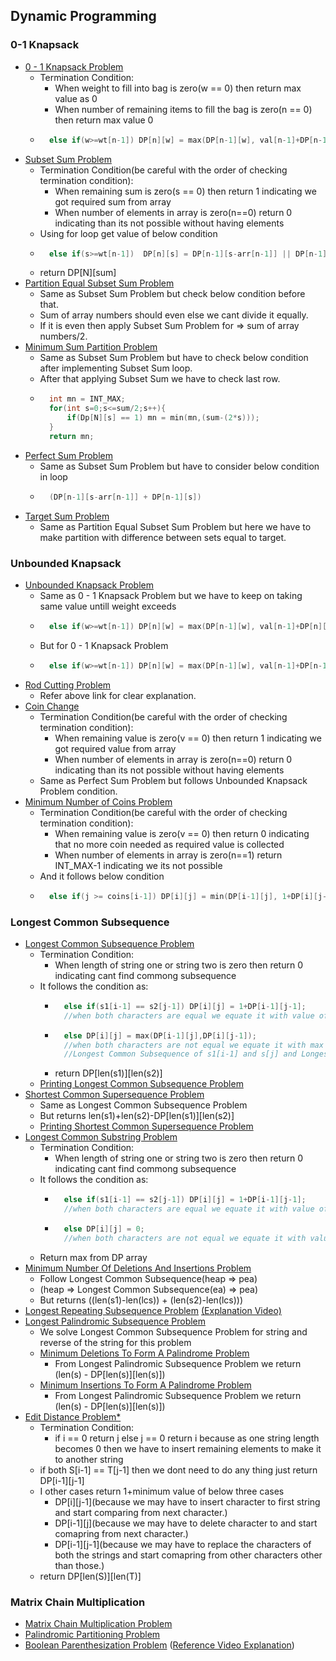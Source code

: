 ## Dynamic Programming

### 0-1 Knapsack
- [0 - 1 Knapsack Problem](https://practice.geeksforgeeks.org/problems/0-1-knapsack-problem0945/1)
    - Termination Condition:
        - When weight to fill into bag is zero(w == 0) then return max value as 0
        - When number of remaining items to fill the bag is zero(n == 0) then return max value 0
    - ```cpp
        else if(w>=wt[n-1]) DP[n][w] = max(DP[n-1][w], val[n-1]+DP[n-1][w-wt[n-1]]);
        ```
- [Subset Sum Problem](https://practice.geeksforgeeks.org/problems/subset-sum-problem-1611555638/1/?category[]=Dynamic%20Programming&category[]=Dynamic%20Programming&page=4&query=category[]Dynamic%20Programmingpage4category[]Dynamic%20Programming)
    - Termination Condition(be careful with the order of checking termination condition):
        - When remaining sum is zero(s == 0) then return 1 indicating we got required sum from array
        - When number of elements in array is zero(n==0) return 0 indicating than its not possible without having elements
    - Using for loop get value of below condition
    - ```cpp
        else if(s>=wt[n-1])  DP[n][s] = DP[n-1][s-arr[n-1]] || DP[n-1][s]
        ```
    - return DP[N][sum]
- [Partition Equal Subset Sum Problem](https://practice.geeksforgeeks.org/problems/subset-sum-problem2014/1)
    - Same as Subset Sum Problem but check below condition before that.
    - Sum of array numbers should even else we cant divide it equally.
    - If it is even then apply Subset Sum Problem for => sum of array numbers/2.
- [Minimum Sum Partition Problem](https://practice.geeksforgeeks.org/problems/minimum-sum-partition3317/1)
    - Same as Subset Sum Problem but have to check below condition after implementing Subset Sum loop.
    - After that applying Subset Sum we have to check last row.
    - ```cpp
        int mn = INT_MAX;
	    for(int s=0;s<=sum/2;s++){
	        if(Dp[N][s] == 1) mn = min(mn,(sum-(2*s)));
	    }
        return mn;
        ```
- [Perfect Sum Problem](https://practice.geeksforgeeks.org/problems/perfect-sum-problem5633/1#)
    - Same as Subset Sum Problem but have to consider below condition in loop
    - ```cpp 
        (DP[n-1][s-arr[n-1]] + DP[n-1][s])
        ````
- [Target Sum Problem](https://leetcode.com/problems/target-sum/)
    - Same as Partition Equal Subset Sum Problem but here we have to make partition with difference between sets equal to target.

### Unbounded Knapsack
- [Unbounded Knapsack Problem](https://practice.geeksforgeeks.org/problems/knapsack-with-duplicate-items4201/1)
    - Same as 0 - 1 Knapsack Problem but we have to keep on taking same value untill weight exceeds
    - ```cpp
        else if(w>=wt[n-1]) DP[n][w] = max(DP[n-1][w], val[n-1]+DP[n][w-wt[n-1]]);
        ```
    - But for 0 - 1 Knapsack Problem
    - ```cpp
        else if(w>=wt[n-1]) DP[n][w] = max(DP[n-1][w], val[n-1]+DP[n-1][w-wt[n-1]]);
        ```
- [Rod Cutting Problem](https://www.techiedelight.com/rod-cutting/)
    - Refer above link for clear explanation.
- [Coin Change](https://practice.geeksforgeeks.org/problems/coin-change2448/1)
    - Termination Condition(be careful with the order of checking termination condition):
        - When remaining value is zero(v == 0) then return 1 indicating we got required value from array
        - When number of elements in array is zero(n==0) return 0 indicating than its not possible without having elements
    - Same as Perfect Sum Problem but follows Unbounded Knapsack Problem condition.
- [Minimum Number of Coins Problem](https://practice.geeksforgeeks.org/problems/number-of-coins1824/1#)
    - Termination Condition(be careful with the order of checking termination condition):
        - When remaining value is zero(v == 0) then return 0 indicating that no more coin needed as required value is collected
        - When number of elements in array is zero(n==1) return INT_MAX-1 indicating we its not possible
    - And it follows below condition
    - ```cpp
        else if(j >= coins[i-1]) DP[i][j] = min(DP[i-1][j], 1+DP[i][j-coins[i-1]]);
        ```

### Longest Common Subsequence
- [Longest Common Subsequence Problem](https://practice.geeksforgeeks.org/problems/longest-common-subsequence-1587115620/1)
    - Termination Condition:
        - When length of string one or string two is zero then return 0 indicating cant find commong subsequence
    - It follows the condition as:
        - ```cpp
            else if(s1[i-1] == s2[j-1]) DP[i][j] = 1+DP[i-1][j-1]; 
            //when both characters are equal we equate it with value of Longest Common Subsequence of s1[i-1] and s[j-1] plus 1
            ```
        - ```cpp
            else DP[i][j] = max(DP[i-1][j],DP[i][j-1]);
            //when both characters are not equal we equate it with max value of 
            //Longest Common Subsequence of s1[i-1] and s[j] and Longest Common Subsequence of s1[i] and s[j-1]
            ```
        - return DP[len(s1)][len(s2)]
    - [Printing Longest Common Subsequence Problem](https://www.geeksforgeeks.org/printing-longest-common-subsequence/)
- [Shortest Common Supersequence Problem](https://practice.geeksforgeeks.org/problems/shortest-common-supersequence0322/1)
    - Same as Longest Common Subsequence Problem
    - But returns len(s1)+len(s2)-DP[len(s1)][len(s2)]
    - [Printing Shortest Common Supersequence Problem](https://www.geeksforgeeks.org/print-shortest-common-supersequence/)
- [Longest Common Substring Problem](https://practice.geeksforgeeks.org/problems/longest-common-substring1452/1)
    - Termination Condition:
        - When length of string one or string two is zero then return 0 indicating cant find commong subsequence
    - It follows the condition as:
        - ```cpp
            else if(s1[i-1] == s2[j-1]) DP[i][j] = 1+DP[i-1][j-1]; 
            //when both characters are equal we equate it with value of Longest Common Substring of s1[i-1] and s[j-1] plus 1
            ```
        - ```cpp
            else DP[i][j] = 0;
            //when both characters are not equal we equate it with value of 0 as continuity of substring broken
            ```
    - Return max from DP array
- [Minimum Number Of Deletions And Insertions Problem](https://practice.geeksforgeeks.org/problems/minimum-number-of-deletions-and-insertions0209/1)
    - Follow Longest Common Subsequence(heap => pea)
    - (heap => Longest Common Subsequence(ea) => pea)
    - But returns ((len(s1)-len(lcs)) + (len(s2)-len(lcs)))
- [Longest Repeating Subsequence Problem](https://practice.geeksforgeeks.org/problems/longest-repeating-subsequence2004/1)
[ (Explanation Video)](https://www.youtube.com/watch?v=hbTaCmQGqLg&list=PL_z_8CaSLPWekqhdCPmFohncHwz8TY2Go&index=30)
- [Longest Palindromic Subsequence Problem](https://practice.geeksforgeeks.org/problems/longest-palindromic-subsequence-1612327878/1)
    - We solve Longest Common Subsequence Problem for string and reverse of the string for this problem
    - [Minimum Deletions To Form A Palindrome Problem](https://practice.geeksforgeeks.org/problems/minimum-deletitions1648/1)
        - From Longest Palindromic Subsequence Problem we return (len(s) - DP[len(s)][len(s)])
    - [Minimum Insertions To Form A Palindrome Problem](https://practice.geeksforgeeks.org/problems/form-a-palindrome1455/1)
        - From Longest Palindromic Subsequence Problem we return (len(s) - DP[len(s)][len(s)])
- [Edit Distance Problem*](https://practice.geeksforgeeks.org/problems/edit-distance3702/1#)
    - Termination Condition:
        - if i == 0 return j else j == 0 return i because as one string length becomes 0 then we have to insert remaining elements to make it to another string
    - if both S[i-1] == T[j-1] then we dont need to do any thing just return DP[i-1][j-1]
    - I other cases return 1+minimum value of below three cases
        - DP[i][j-1](because we may have to insert character to first string and start comparing from next character.)
        - DP[i-1][j](because we may have to delete character to and start comapring from next character.)
        - DP[i-1][j-1](because we may have to replace the characters of both the strings and start comapring from other characters other than those.)
    - return DP[len(S)][len(T)]
### Matrix Chain Multiplication
- [Matrix Chain Multiplication Problem](https://practice.geeksforgeeks.org/problems/matrix-chain-multiplication0303/1)
- [Palindromic Partitioning Problem](https://practice.geeksforgeeks.org/problems/palindromic-patitioning4845/1#)
- [Boolean Parenthesization Problem](https://practice.geeksforgeeks.org/problems/boolean-parenthesization5610/1#) ([Reference Video Explanation](https://www.youtube.com/watch?v=bzXM1Zond9U&list=PL_z_8CaSLPWekqhdCPmFohncHwz8TY2Go&index=39))
